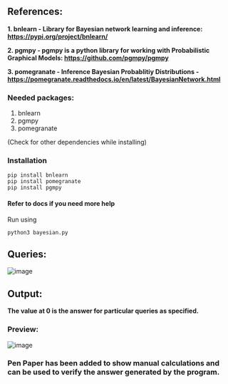 ## References:

**1. bnlearn - Library for Bayesian network learning and inference: https://pypi.org/project/bnlearn/**

**2. pgmpy - pgmpy is a python library for working with Probabilistic Graphical Models: https://github.com/pgmpy/pgmpy**

**3. pomegranate - Inference Bayesian Probablitiy Distributions - https://pomegranate.readthedocs.io/en/latest/BayesianNetwork.html**

### Needed packages:

1. bnlearn
2. pgmpy
3. pomegranate

(Check for other dependencies while installing)

### Installation

```
pip install bnlearn
pip install pomegranate
pip install pgmpy
```

#### Refer to docs if you need more help

Run using

```
python3 bayesian.py
```

## Queries:

![image](https://user-images.githubusercontent.com/63910248/168807699-b501d118-4265-45e2-b1a1-82015e8295de.png)

## Output:

**The value at 0 is the answer for particular queries as specified.**

### Preview:

![image](https://user-images.githubusercontent.com/63910248/168807777-16b46772-5df1-46ce-a31d-ceb8a73c04f9.png)

### Pen Paper has been added to show manual calculations and can be used to verify the answer generated by the program.
